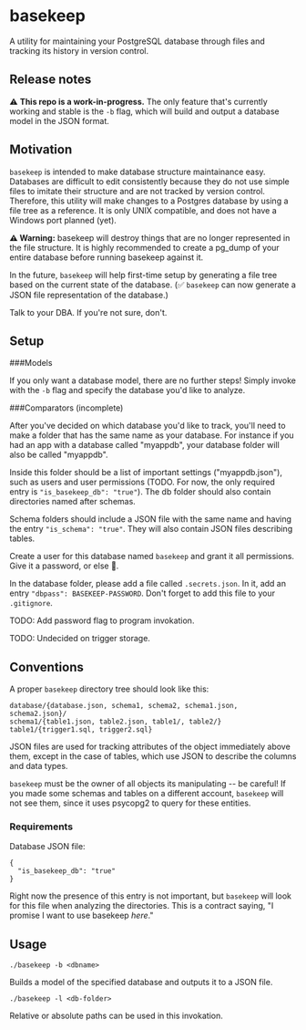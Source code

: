# basekeep
A utility for maintaining your PostgreSQL database through files and tracking its history in version control.

## Release notes

⚠️ **This repo is a work-in-progress.** The only feature that's currently working and stable is the `-b` flag, which will build and output a database model in the JSON format.

## Motivation

`basekeep` is intended to make database structure maintainance easy. Databases are difficult to edit consistently because they do not use simple files to imitate their structure and are not tracked by version control. Therefore, this utility will make changes to a Postgres database by using a file tree as a reference. It is only UNIX compatible, and does not have a Windows port planned (yet).

**⚠️ Warning:** basekeep will destroy things that are no longer represented in the file structure. It is highly recommended to create a pg_dump of your entire database before running basekeep against it.

In the future, `basekeep` will help first-time setup by generating a file tree based on the current state of the database. (✅ `basekeep` can now generate a JSON file representation of the database.)

Talk to your DBA. If you're not sure, don't.

## Setup

###Models

If you only want a database model, there are no further steps! Simply invoke with the `-b` flag and specify the database you'd like to analyze.

###Comparators (incomplete)

After you've decided on which database you'd like to track, you'll need to make a folder that has the same name as your database. For instance if you had an app with a database called "myappdb", your database folder will also be called "myappdb".

Inside this folder should be a list of important settings ("myappdb.json"), such as users and user permissions (TODO. For now, the only required entry is `"is_basekeep_db": "true"`). The db folder should also contain directories named after schemas. 

Schema folders should include a JSON file with the same name and having the entry `"is_schema": "true"`. They will also contain JSON files describing tables.

Create a user for this database named `basekeep` and grant it all permissions. Give it a password, or else 🔮.

In the database folder, please add a file called `.secrets.json`. In it, add an entry `"dbpass": BASEKEEP-PASSWORD`. Don't forget to add this file to your `.gitignore`.

TODO: Add password flag to program invokation. 

TODO: Undecided on trigger storage.

## Conventions
A proper `basekeep` directory tree should look like this:

```
database/{database.json, schema1, schema2, schema1.json, schema2.json}/
schema1/{table1.json, table2.json, table1/, table2/}
table1/{trigger1.sql, trigger2.sql}
```

JSON files are used for tracking attributes of the object immediately above them, except in the case of tables, which use JSON to describe the columns and data types.

`basekeep` must be the owner of all objects its manipulating -- be careful! If you made some schemas and tables on a different account, `basekeep` will not see them, since it uses psycopg2 to query for these entities.

### Requirements
Database JSON file:

```
{
  "is_basekeep_db": "true"
}
```
Right now the presence of this entry is not important, but `basekeep` will look for this file when analyzing the directories. This is a contract saying, "I promise I want to use basekeep *here*."

## Usage
`./basekeep -b <dbname>`

Builds a model of the specified database and outputs it to a JSON file.

`./basekeep -l <db-folder>`

Relative or absolute paths can be used in this invokation. 